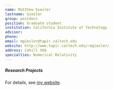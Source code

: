 ```yaml
---
name: Matthew Giesler
lastname: Giesler
group: postdocs
position: Graduate student
institution: California Institute of Technology
advisor:
phone:
email: mgiesler@tapir.caltech.edu
website: http://www.tapir.caltech.edu/~mgiesler/
address: Cahill 360
specialties: Numerical Relativity
---
```


##### Research Projects

For details, see <a href="http://www.tapir.caltech.edu/~mgiesler/">my website</a>.
